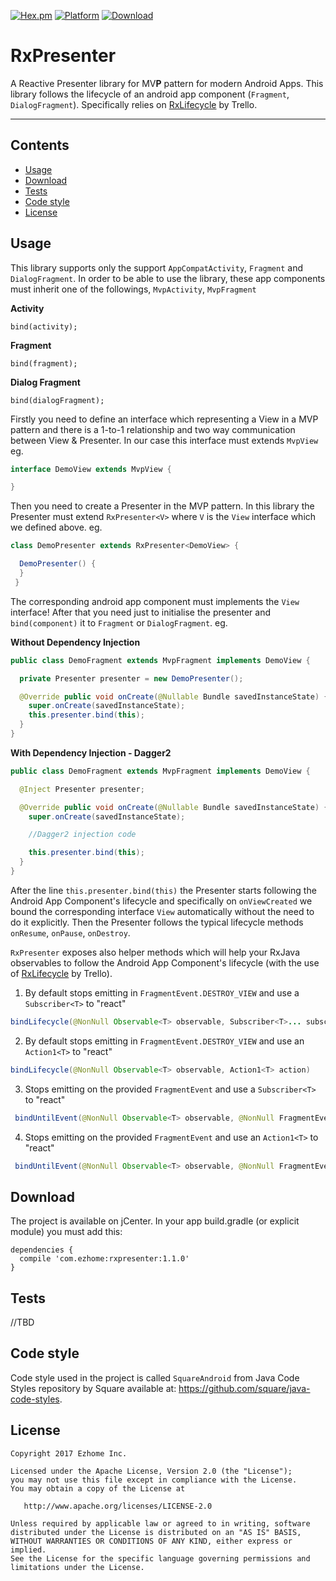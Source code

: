 [![Hex.pm](https://img.shields.io/hexpm/l/plug.svg)](http://www.apache.org/licenses/LICENSE-2.0)
[![Platform](https://img.shields.io/badge/platform-android-green.svg)](http://developer.android.com/index.html)
[ ![Download](https://api.bintray.com/packages/ezhome/maven/rxpresenter/images/download.svg) ](https://bintray.com/ezhome/maven/rxpresenter/_latestVersion)

# RxPresenter

A Reactive Presenter library for MV**P** pattern for modern Android Apps. This library follows the
lifecycle of an android app component (`Fragment`, `DialogFragment`). Specifically relies on [RxLifecycle](https://github.com/trello/RxLifecycle) by Trello.

----
Contents
--------
- [Usage](#usage)
- [Download](#download)
- [Tests](#tests)
- [Code style](#code-style)
- [License](#license)

Usage
-----

This library supports only the support `AppCompatActivity`, `Fragment` and `DialogFragment`. In order to be able to use the library, these
app components must inherit one of the followings, `MvpActivity`, `MvpFragment`

**Activity**
```
bind(activity);
```


**Fragment**
```
bind(fragment);
```


**Dialog Fragment**
```
bind(dialogFragment);
```

Firstly you need to define an interface which representing a View in a MVP pattern and there is a 1-to-1 relationship
and two way communication between View & Presenter. In our case this interface must extends `MvpView` eg.

```java
interface DemoView extends MvpView {

}
```

Then you need to create a Presenter in the MVP pattern. In this library the Presenter must extend `RxPresenter<V>`
where `V` is the `View` interface which we defined above. eg.

```java
class DemoPresenter extends RxPresenter<DemoView> {

  DemoPresenter() {
  }
 }
```

The corresponding android app component must implements the `View` interface! After that you need just
to initialise the presenter and `bind(component)` it to `Fragment` or `DialogFragment`. eg.

**Without Dependency Injection**
```java
public class DemoFragment extends MvpFragment implements DemoView {

  private Presenter presenter = new DemoPresenter();

  @Override public void onCreate(@Nullable Bundle savedInstanceState) {
    super.onCreate(savedInstanceState);
    this.presenter.bind(this);
  }
}
```


**With Dependency Injection - Dagger2**
```java
public class DemoFragment extends MvpFragment implements DemoView {

  @Inject Presenter presenter;

  @Override public void onCreate(@Nullable Bundle savedInstanceState) {
    super.onCreate(savedInstanceState);

    //Dagger2 injection code

    this.presenter.bind(this);
  }
}
```

After the line `this.presenter.bind(this)` the Presenter starts following the Android App Component's
lifecycle and specifically on `onViewCreated` we bound the corresponding interface `View` automatically without the
need to do it explicitly. Then the Presenter follows the typical lifecycle methods `onResume`, `onPause`, `onDestroy`.

`RxPresenter` exposes also helper methods which will help your RxJava observables to follow the Android App Component's
lifecycle (with the use of [RxLifecycle](https://github.com/trello/RxLifecycle) by Trello).

1. By default stops emitting in `FragmentEvent.DESTROY_VIEW` and use a `Subscriber<T>` to "react"
```java
bindLifecycle(@NonNull Observable<T> observable, Subscriber<T>... subscribers)
```

2. By default stops emitting in `FragmentEvent.DESTROY_VIEW` and use an `Action1<T>` to "react"
```java
bindLifecycle(@NonNull Observable<T> observable, Action1<T> action)
```

3. Stops emitting on the provided `FragmentEvent` and use a `Subscriber<T>` to "react"
```java
 bindUntilEvent(@NonNull Observable<T> observable, @NonNull FragmentEvent event, Subscriber<T>... subscribers)
```

4. Stops emitting on the provided `FragmentEvent` and use an `Action1<T>` to "react"
```java
 bindUntilEvent(@NonNull Observable<T> observable, @NonNull FragmentEvent event, Action1<T> action)
```

Download
--------
The project is available on jCenter. In your app build.gradle (or explicit module) you must add this:
```
dependencies {
  compile 'com.ezhome:rxpresenter:1.1.0'
}
```

Tests
----------

//TBD

Code style
----------

Code style used in the project is called `SquareAndroid` from Java Code Styles repository by Square available at: https://github.com/square/java-code-styles.


License
-------

    Copyright 2017 Ezhome Inc.

    Licensed under the Apache License, Version 2.0 (the "License");
    you may not use this file except in compliance with the License.
    You may obtain a copy of the License at

       http://www.apache.org/licenses/LICENSE-2.0

    Unless required by applicable law or agreed to in writing, software
    distributed under the License is distributed on an "AS IS" BASIS,
    WITHOUT WARRANTIES OR CONDITIONS OF ANY KIND, either express or implied.
    See the License for the specific language governing permissions and
    limitations under the License.